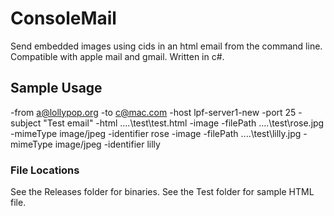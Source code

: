 # ConsoleMail
Send embedded images using cids in an html email from the command line.  Compatible with apple mail and gmail.  Written in c#.

## Sample Usage

-from a@lollypop.org -to c@mac.com -host lpf-server1-new -port 25 -subject "Test email" -html ..\..\test\test.html -image -filePath ..\..\test\rose.jpg -mimeType image/jpeg -identifier rose -image -filePath ..\..\test\lilly.jpg -mimeType image/jpeg -identifier lilly

### File Locations
See the Releases folder for binaries.
See the Test folder for sample HTML file.

